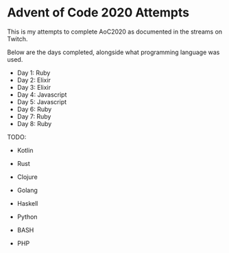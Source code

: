 # Advent of Code 2020 Attempts

This is my attempts to complete AoC2020 as documented in the streams on Twitch.

Below are the days completed, alongside what programming language was used.

* Day 1: Ruby
* Day 2: Elixir
* Day 3: Elixir
* Day 4: Javascript
* Day 5: Javascript
* Day 6: Ruby
* Day 7: Ruby
* Day 8: Ruby

TODO:

* Kotlin
* Rust
* Clojure
* Golang
* Haskell
* Python










* BASH




* PHP
